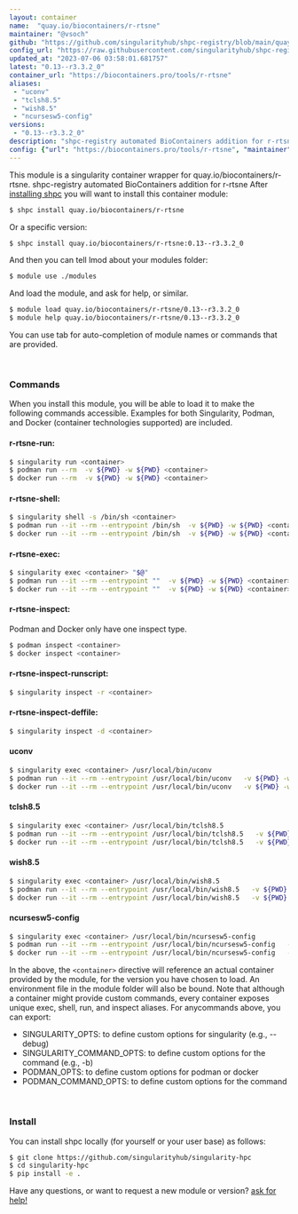 ```yaml
---
layout: container
name:  "quay.io/biocontainers/r-rtsne"
maintainer: "@vsoch"
github: "https://github.com/singularityhub/shpc-registry/blob/main/quay.io/biocontainers/r-rtsne/container.yaml"
config_url: "https://raw.githubusercontent.com/singularityhub/shpc-registry/main/quay.io/biocontainers/r-rtsne/container.yaml"
updated_at: "2023-07-06 03:58:01.681757"
latest: "0.13--r3.3.2_0"
container_url: "https://biocontainers.pro/tools/r-rtsne"
aliases:
 - "uconv"
 - "tclsh8.5"
 - "wish8.5"
 - "ncursesw5-config"
versions:
 - "0.13--r3.3.2_0"
description: "shpc-registry automated BioContainers addition for r-rtsne"
config: {"url": "https://biocontainers.pro/tools/r-rtsne", "maintainer": "@vsoch", "description": "shpc-registry automated BioContainers addition for r-rtsne", "latest": {"0.13--r3.3.2_0": "sha256:4bd93fd1e81e0b4648fd4a0fbe61521e8f6b7e05d055209bb4eda403289555af"}, "tags": {"0.13--r3.3.2_0": "sha256:4bd93fd1e81e0b4648fd4a0fbe61521e8f6b7e05d055209bb4eda403289555af"}, "docker": "quay.io/biocontainers/r-rtsne", "aliases": {"uconv": "/usr/local/bin/uconv", "tclsh8.5": "/usr/local/bin/tclsh8.5", "wish8.5": "/usr/local/bin/wish8.5", "ncursesw5-config": "/usr/local/bin/ncursesw5-config"}}
---
```


This module is a singularity container wrapper for quay.io/biocontainers/r-rtsne.
shpc-registry automated BioContainers addition for r-rtsne
After [installing shpc](#install) you will want to install this container module:


```bash
$ shpc install quay.io/biocontainers/r-rtsne
```

Or a specific version:

```bash
$ shpc install quay.io/biocontainers/r-rtsne:0.13--r3.3.2_0
```

And then you can tell lmod about your modules folder:

```bash
$ module use ./modules
```

And load the module, and ask for help, or similar.

```bash
$ module load quay.io/biocontainers/r-rtsne/0.13--r3.3.2_0
$ module help quay.io/biocontainers/r-rtsne/0.13--r3.3.2_0
```

You can use tab for auto-completion of module names or commands that are provided.

<br>

### Commands

When you install this module, you will be able to load it to make the following commands accessible.
Examples for both Singularity, Podman, and Docker (container technologies supported) are included.

#### r-rtsne-run:

```bash
$ singularity run <container>
$ podman run --rm  -v ${PWD} -w ${PWD} <container>
$ docker run --rm  -v ${PWD} -w ${PWD} <container>
```

#### r-rtsne-shell:

```bash
$ singularity shell -s /bin/sh <container>
$ podman run --it --rm --entrypoint /bin/sh  -v ${PWD} -w ${PWD} <container>
$ docker run --it --rm --entrypoint /bin/sh  -v ${PWD} -w ${PWD} <container>
```

#### r-rtsne-exec:

```bash
$ singularity exec <container> "$@"
$ podman run --it --rm --entrypoint ""  -v ${PWD} -w ${PWD} <container> "$@"
$ docker run --it --rm --entrypoint ""  -v ${PWD} -w ${PWD} <container> "$@"
```

#### r-rtsne-inspect:

Podman and Docker only have one inspect type.

```bash
$ podman inspect <container>
$ docker inspect <container>
```

#### r-rtsne-inspect-runscript:

```bash
$ singularity inspect -r <container>
```

#### r-rtsne-inspect-deffile:

```bash
$ singularity inspect -d <container>
```


#### uconv

```bash
$ singularity exec <container> /usr/local/bin/uconv
$ podman run --it --rm --entrypoint /usr/local/bin/uconv   -v ${PWD} -w ${PWD} <container> -c " $@"
$ docker run --it --rm --entrypoint /usr/local/bin/uconv   -v ${PWD} -w ${PWD} <container> -c " $@"
```


#### tclsh8.5

```bash
$ singularity exec <container> /usr/local/bin/tclsh8.5
$ podman run --it --rm --entrypoint /usr/local/bin/tclsh8.5   -v ${PWD} -w ${PWD} <container> -c " $@"
$ docker run --it --rm --entrypoint /usr/local/bin/tclsh8.5   -v ${PWD} -w ${PWD} <container> -c " $@"
```


#### wish8.5

```bash
$ singularity exec <container> /usr/local/bin/wish8.5
$ podman run --it --rm --entrypoint /usr/local/bin/wish8.5   -v ${PWD} -w ${PWD} <container> -c " $@"
$ docker run --it --rm --entrypoint /usr/local/bin/wish8.5   -v ${PWD} -w ${PWD} <container> -c " $@"
```


#### ncursesw5-config

```bash
$ singularity exec <container> /usr/local/bin/ncursesw5-config
$ podman run --it --rm --entrypoint /usr/local/bin/ncursesw5-config   -v ${PWD} -w ${PWD} <container> -c " $@"
$ docker run --it --rm --entrypoint /usr/local/bin/ncursesw5-config   -v ${PWD} -w ${PWD} <container> -c " $@"
```



In the above, the `<container>` directive will reference an actual container provided
by the module, for the version you have chosen to load. An environment file in the
module folder will also be bound. Note that although a container
might provide custom commands, every container exposes unique exec, shell, run, and
inspect aliases. For anycommands above, you can export:

 - SINGULARITY_OPTS: to define custom options for singularity (e.g., --debug)
 - SINGULARITY_COMMAND_OPTS: to define custom options for the command (e.g., -b)
 - PODMAN_OPTS: to define custom options for podman or docker
 - PODMAN_COMMAND_OPTS: to define custom options for the command

<br>

### Install

You can install shpc locally (for yourself or your user base) as follows:

```bash
$ git clone https://github.com/singularityhub/singularity-hpc
$ cd singularity-hpc
$ pip install -e .
```

Have any questions, or want to request a new module or version? [ask for help!](https://github.com/singularityhub/singularity-hpc/issues)